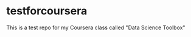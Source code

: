 testforcoursera
===============

This is a test repo for my Coursera class called "Data Science Toolbox"
